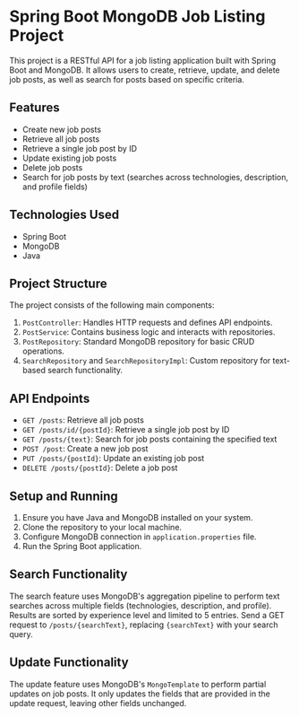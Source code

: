 # Spring Boot MongoDB Job Listing Project

This project is a RESTful API for a job listing application built with Spring Boot and MongoDB. It allows users to create, retrieve, update, and delete job posts, as well as search for posts based on specific criteria.

## Features

- Create new job posts
- Retrieve all job posts
- Retrieve a single job post by ID
- Update existing job posts
- Delete job posts
- Search for job posts by text (searches across technologies, description, and profile fields)

## Technologies Used

- Spring Boot
- MongoDB
- Java

## Project Structure

The project consists of the following main components:

1. `PostController`: Handles HTTP requests and defines API endpoints.
2. `PostService`: Contains business logic and interacts with repositories.
3. `PostRepository`: Standard MongoDB repository for basic CRUD operations.
4. `SearchRepository` and `SearchRepositoryImpl`: Custom repository for text-based search functionality.

## API Endpoints

- `GET /posts`: Retrieve all job posts
- `GET /posts/id/{postId}`: Retrieve a single job post by ID
- `GET /posts/{text}`: Search for job posts containing the specified text
- `POST /post`: Create a new job post
- `PUT /posts/{postId}`: Update an existing job post
- `DELETE /posts/{postId}`: Delete a job post

## Setup and Running

1. Ensure you have Java and MongoDB installed on your system.
2. Clone the repository to your local machine.
3. Configure MongoDB connection in `application.properties` file.
4. Run the Spring Boot application.


## Search Functionality

The search feature uses MongoDB's aggregation pipeline to perform text searches across multiple fields (technologies, description, and profile). Results are sorted by experience level and limited to 5 entries.
Send a GET request to `/posts/{searchText}`, replacing `{searchText}` with your search query.

## Update Functionality

The update feature uses MongoDB's `MongoTemplate` to perform partial updates on job posts. It only updates the fields that are provided in the update request, leaving other fields unchanged.

